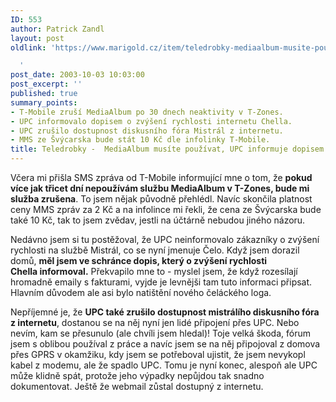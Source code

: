 ```yaml
---
ID: 553
author: Patrick Zandl
layout: post
oldlink: 'https://www.marigold.cz/item/teledrobky-mediaalbum-musite-pouzivat-upc-informuje-dopisem-a-rusi-diskusi-z-internetu

  '
post_date: 2003-10-03 10:03:00
post_excerpt: ''
published: true
summary_points:
- T-Mobile zruší MediaAlbum po 30 dnech neaktivity v T-Zones.
- UPC informovalo dopisem o zvýšení rychlosti internetu Chella.
- UPC zrušilo dostupnost diskusního fóra Mistrál z internetu.
- MMS ze Švýcarska bude stát 10 Kč dle infolinky T-Mobile.
title: Teledrobky -  MediaAlbum musíte používat, UPC informuje dopisem a ruší diskusi z internetu
---
```


<p>
Včera mi přišla SMS zpráva od T-Mobile informující mne o tom, že <STRONG>pokud více jak třicet dní nepoužívám službu MediaAlbum v T-Zones, bude mi služba zrušena</STRONG>. To jsem nějak původně přehlédl. Navíc skončila platnost ceny MMS zpráv za 2 Kč a na infolince mi řekli, že cena ze Švýcarska bude také 10 Kč, tak to jsem zvědav, jestli na účtárně nebudou jiného názoru. </p>

<p>
Nedávno jsem si tu postěžoval, že UPC neinformovalo zákazníky o zvýšení rychlosti na službě Mistrál, co se nyní jmenuje Čelo. Když jsem dorazil domů, <STRONG>měl jsem ve schránce dopis, který o zvýšení rychlosti Chella&#160;informoval.</STRONG> Překvapilo mne to - myslel jsem, že když rozesílají hromadně emaily s fakturami, vyjde je levnějši tam tuto informaci připsat. Hlavním důvodem ale asi bylo natištění nového čeláckého loga.</p>

<p>
Nepříjemné je, že <STRONG>UPC také zrušilo dostupnost mistrálího diskusního fóra z internetu</STRONG>, dostanou se na něj nyní jen lidé připojení přes UPC. Nebo nevím, kam se přesunulo (ale chvíli jsem hledal)!&#160;Toje velká škoda, fórum jsem s oblibou používal z práce a navíc jsem se na něj připojoval z domova přes GPRS v okamžiku, kdy jsem se potřeboval ujistit, že jsem nevykopl kabel z modemu, ale že spadlo UPC. Tomu je nyní konec, alespoň ale UPC může klidně spát, protože jeho výpadky nepůjdou tak snadno dokumentovat. Ještě že webmail zůstal dostupný z internetu. </p>